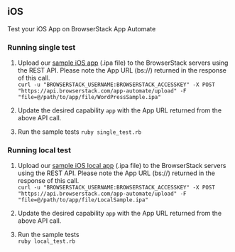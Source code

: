 ## iOS
Test your iOS App on BrowserStack App Automate

### Running single test
1. Upload our [sample iOS app](https://www.browserstack.com/app-automate/sample-apps/ios/WordPressSample.ipa) (.ipa file) to the BrowserStack servers using the REST API. Please note the App URL (bs://<hashed app-id>) returned in the response of this call.<br>
  `curl -u "BROWSERSTACK_USERNAME:BROWSERSTACK_ACCESSKEY" -X POST "https://api.browserstack.com/app-automate/upload" -F "file=@/path/to/app/file/WordPressSample.ipa"`

2. Update the desired capability `app` with the App URL returned from the above API call.

3. Run the sample tests `ruby single_test.rb`


### Running local test

1. Upload our [sample iOS local app](https://www.browserstack.com/app-automate/sample-apps/ios/LocalSample.ipa) (.ipa file) to the BrowserStack servers using the REST API. Please note the App URL (bs://<hashed app-id>) returned in the response of this call.<br>
  `curl -u "BROWSERSTACK_USERNAME:BROWSERSTACK_ACCESSKEY" -X POST "https://api.browserstack.com/app-automate/upload" -F "file=@/path/to/app/file/LocalSample.ipa"`

2. Update the desired capability `app` with the App URL returned from the above API call.

3. Run the sample tests <br> `ruby local_test.rb`